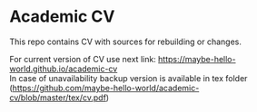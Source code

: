 # Academic CV
This repo contains CV with sources for rebuilding or changes.

For current version of CV use next link: https://maybe-hello-world.github.io/academic-cv  
In case of unavailability backup version is available in tex folder (https://github.com/maybe-hello-world/academic-cv/blob/master/tex/cv.pdf)
